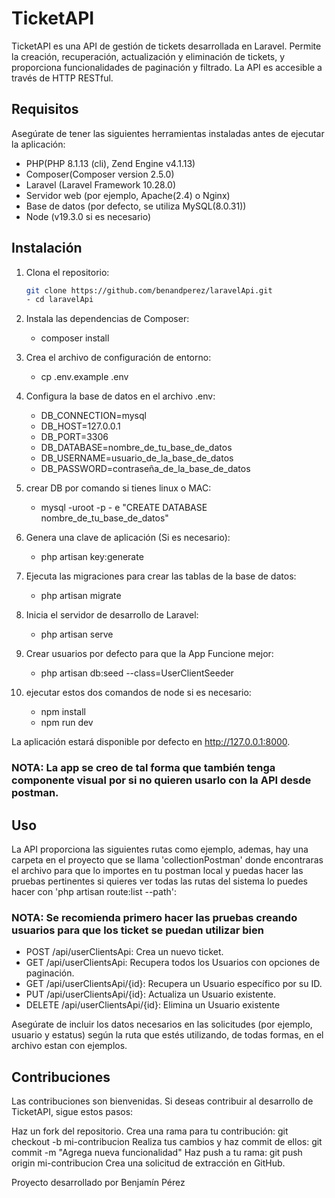 # TicketAPI

TicketAPI es una API de gestión de tickets desarrollada en Laravel. Permite la creación, recuperación, actualización y eliminación de tickets, y proporciona funcionalidades de paginación y filtrado. La API es accesible a través de HTTP RESTful.

## Requisitos

Asegúrate de tener las siguientes herramientas instaladas antes de ejecutar la aplicación:

- PHP(PHP 8.1.13 (cli), Zend Engine v4.1.13)
- Composer(Composer version 2.5.0)
- Laravel (Laravel Framework 10.28.0)
- Servidor web (por ejemplo, Apache(2.4) o Nginx)
- Base de datos (por defecto, se utiliza MySQL(8.0.31))
- Node (v19.3.0 si es necesario)

## Instalación

1. Clona el repositorio:

   ```bash
   git clone https://github.com/benandperez/laravelApi.git
   - cd laravelApi
1. Instala las dependencias de Composer:
   - composer install
2. Crea el archivo de configuración de entorno:
   - cp .env.example .env
3. Configura la base de datos en el archivo .env:
   - DB_CONNECTION=mysql
   - DB_HOST=127.0.0.1
   - DB_PORT=3306
   - DB_DATABASE=nombre_de_tu_base_de_datos
   - DB_USERNAME=usuario_de_la_base_de_datos
   - DB_PASSWORD=contraseña_de_la_base_de_datos
4. crear DB por comando si tienes linux o MAC:
    - mysql -uroot -p - e "CREATE DATABASE nombre_de_tu_base_de_datos"
5. Genera una clave de aplicación (Si es necesario):
   - php artisan key:generate
6. Ejecuta las migraciones para crear las tablas de la base de datos:
   - php artisan migrate
7. Inicia el servidor de desarrollo de Laravel:
   - php artisan serve
8. Crear usuarios por defecto para que la App Funcione mejor:
   - php artisan db:seed --class=UserClientSeeder
9. ejecutar estos dos comandos de node si es necesario:
    - npm install
    - npm run dev


La aplicación estará disponible por defecto en http://127.0.0.1:8000.
### NOTA: La app se creo de tal forma que también tenga componente visual por si no quieren usarlo con la API desde postman. 

## Uso
La API proporciona las siguientes rutas como ejemplo, ademas, hay una carpeta en el proyecto que se llama 
'collectionPostman' donde encontraras el archivo para que lo importes en tu postman local y puedas hacer las pruebas pertinentes
si quieres ver todas las rutas del sistema lo puedes hacer con 'php artisan route:list --path':
### NOTA: Se recomienda primero hacer las pruebas creando usuarios para que los ticket se puedan utilizar bien

- POST /api/userClientsApi: Crea un nuevo ticket.
- GET /api/userClientsApi: Recupera todos los Usuarios con opciones de paginación.
- GET /api/userClientsApi/{id}: Recupera un Usuario específico por su ID.
- PUT /api/userClientsApi/{id}: Actualiza un Usuario existente.
- DELETE /api/userClientsApi/{id}: Elimina un Usuario existente

Asegúrate de incluir los datos necesarios en las solicitudes (por ejemplo, usuario y estatus) 
según la ruta que estés utilizando, de todas formas, en el archivo estan con ejemplos.

## Contribuciones

Las contribuciones son bienvenidas. Si deseas contribuir al desarrollo de TicketAPI, sigue estos pasos:

Haz un fork del repositorio.
Crea una rama para tu contribución: git checkout -b mi-contribucion
Realiza tus cambios y haz commit de ellos: git commit -m "Agrega nueva funcionalidad"
Haz push a tu rama: git push origin mi-contribucion
Crea una solicitud de extracción en GitHub.

Proyecto desarrollado por Benjamín Pérez

